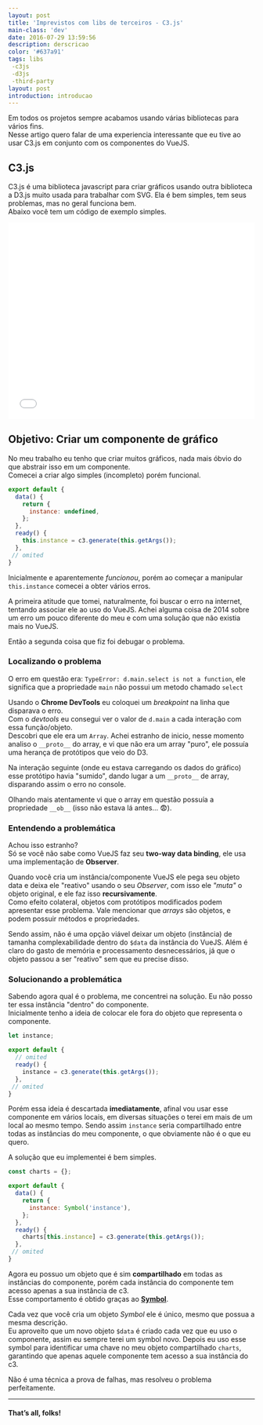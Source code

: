 ```yaml
---
layout: post
title: 'Imprevistos com libs de terceiros - C3.js'
main-class: 'dev'
date: 2016-07-29 13:59:56 
description: derscricao
color: '#637a91'
tags: libs
 -c3js
 -d3js
 -third-party
layout: post
introduction: introducao
---
```


Em todos os projetos sempre acabamos usando várias bibliotecas para vários fins.  
Nesse artigo quero falar de uma experiencia interessante que eu tive ao usar C3.js em conjunto com os componentes do VueJS.

## C3.js
C3.js é uma biblioteca javascript para criar gráficos usando outra biblioteca a D3.js muito usada para trabalhar com SVG. Ela é bem simples, tem seus problemas, mas no geral funciona bem.  
Abaixo você tem um código de exemplo simples.

<iframe width="100%" height="400" src="//jsfiddle.net/Lodd585j/2/embedded/js,html,result/" allowfullscreen="allowfullscreen" frameborder="0"></iframe>

## Objetivo: Criar um componente de gráfico

No meu trabalho eu tenho que criar muitos gráficos, nada mais óbvio do que abstrair isso em um componente.  
Comecei a criar algo simples (incompleto) porém funcional.

```javascript
export default {
  data() {
    return {
      instance: undefined,
    };
  },
  ready() {
    this.instance = c3.generate(this.getArgs());
  },
 // omited
}
```

Inicialmente e aparentemente *funcionou*, porém ao começar a manipular `this.instance` comecei a obter vários erros.

A primeira atitude que tomei, naturalmente, foi buscar o erro na internet, tentando associar ele ao uso do VueJS. Achei alguma coisa de 2014 sobre um erro um pouco diferente do meu e com uma solução que não existia mais no VueJS.

Então a segunda coisa que fiz foi debugar o problema.

### Localizando o problema

O erro em questão era: `TypeError: d.main.select is not a function`, ele  significa que a propriedade `main` não possui um metodo chamado `select`

Usando o **Chrome DevTools** eu coloquei um *breakpoint* na linha que disparava o erro.  
Com o *devtools* eu consegui ver o valor de `d.main` a cada interação com essa função/objeto.  
Descobri que ele era um `Array`. Achei estranho de inicio, nesse momento analiso o `__proto__` do array, e vi que não era um array "puro", ele possuía uma herança de protótipos que veio do D3.

Na interação seguinte (onde eu estava carregando os dados do gráfico) esse protótipo havia "sumido", dando lugar a um `__proto__` de array, disparando assim o erro no console.

Olhando mais atentamente vi que o array em questão possuía a propriedade `__ob__` (isso não estava lá antes... 😨).

### Entendendo a problemática

Achou isso estranho?  
Só se você não sabe como VueJS faz seu **two-way data binding**, ele usa uma implementação de **Observer**.

Quando você cria um instância/componente VueJS ele pega seu objeto data e deixa ele "reativo" usando o seu *Observer*, com isso ele *"muta"* o objeto original, e ele faz isso **recursivamente**.  
Como efeito colateral, objetos com protótipos modificados podem apresentar esse problema. Vale mencionar que *arrays* são objetos, e podem possuir métodos e propriedades.

Sendo assim, não é uma opção viável deixar um objeto (instância) de tamanha complexabilidade dentro do `$data` da instância do VueJS. Além é claro do gasto de memória e processamento desnecessários, já que o objeto passou a ser "reativo" sem que eu precise disso.

### Solucionando a problemática 

Sabendo agora qual é o problema, me concentrei na solução. Eu não posso ter essa instância "dentro" do componente.  
Inicialmente tenho a ideia de colocar ele fora do objeto que representa o componente.

```javascript
let instance;

export default {
  // omited
  ready() {
    instance = c3.generate(this.getArgs());
  },
 // omited
}
```

Porém essa ideia é descartada **imediatamente**, afinal vou usar esse componente em vários locais, em diversas situações o terei em mais de um local ao mesmo tempo. Sendo assim `instance` seria compartilhado entre todas as instâncias do meu componente, o que obviamente não é o que eu quero.

A solução que eu implementei é bem simples.

```javascript
const charts = {};

export default {
  data() {
    return {
      instance: Symbol('instance'),
    };
  },
  ready() {
    charts[this.instance] = c3.generate(this.getArgs());
  },
 // omited
}
```

Agora eu possuo um objeto que é sim **compartilhado** em todas as instâncias do componente, porém cada instância do componente tem acesso apenas a sua instância de c3.  
Esse comportamento é obtido graças ao [**Symbol**](https://developer.mozilla.org/pt-BR/docs/Web/JavaScript/Reference/Global_Objects/Symbol).

Cada vez que você cria um objeto *Symbol* ele é único, mesmo que possua a mesma descrição.  
Eu aproveito que um novo objeto `$data` é criado cada vez que eu uso o componente, assim eu sempre terei um symbol novo. Depois eu uso esse symbol para identificar uma chave no meu objeto compartilhado `charts`, garantindo que apenas aquele componente tem acesso a sua instância do c3.

Não é uma técnica a prova de falhas, mas resolveu o problema perfeitamente.

----------------

#### That’s all, folks!
